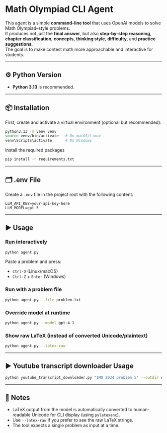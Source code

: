 # Math Olympiad CLI Agent

This agent is a simple **command-line tool** that uses OpenAI models to solve Math Olympiad–style problems.  
It produces not just the **final answer**, but also **step-by-step reasoning**, **chapter classification**, **concepts**, **thinking style**, **difficulty**, and **practice suggestions**.  
The goal is to make contest math more approachable and interactive for students.

---

## ⚙️ Python Version

- **Python 3.13** is recommended.

---

## 📦 Installation

First, create and activate a virtual environment (optional but recommended):

```bash
python3.13 -m venv venv
source venv/bin/activate   # On macOS/Linux
venv\Scripts\activate      # On Windows
```

Install the required packages

```bash
pip install -r requirements.txt
```
---

## 🗂️ .env File

Create a `.env` file in the project root with the following content:

```env
LLM_API_KEY=your-api-key-here
LLM_MODEL=gpt-5
```

---

## ▶️ Usage

### Run interactively
```bash
python agent.py
```
Paste a problem and press:
- `Ctrl-D` (Linux/macOS)  
- `Ctrl-Z` + `Enter` (Windows)

### Run with a problem file
```bash
python agent.py --file problem.txt
```

### Override model at runtime
```bash
python agent.py --model gpt-4.1
```

### Show raw LaTeX (instead of converted Unicode/plaintext)
```bash
python agent.py --latex-raw
```

---

## ▶️ Youtube transcript downloader Usage

```bash
python youtube_transcript_downloader.py "IMO 2024 problem 5" --outdir out
```
---

## 📌 Notes

- LaTeX output from the model is automatically converted to human-readable Unicode for CLI display (using `pylatexenc`).  
- Use `--latex-raw` if you prefer to see the raw LaTeX strings.  
- The tool expects a single problem as input at a time.
